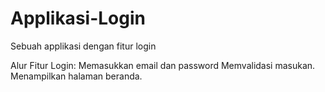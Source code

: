 # Applikasi-Login
Sebuah applikasi dengan fitur login

Alur Fitur Login:
Memasukkan email dan password
Memvalidasi masukan.
Menampilkan halaman beranda.

